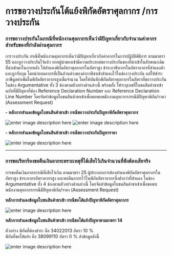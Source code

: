 การขอวางประกันโต้แย้งพิกัดอัตราศุลกากร /การวางประกัน
==

### การขอวางประกันในกรณีที่พนักงานศุลกากรเห็นว่ามีปัญหาเกี่ยวกับจำนวนค่าอากรสำหรับของที่กำลังผ่านศุลกากร

การวางประกัน กรณีที่พนักงานศุลกากรเห็นว่ามีปัญหาเกี่ยวกับค่าอากรในการปฏิบัติพิธีการ ตามมาตรา 55 และถูกวางประกันไว้แล้ว หากผู้นำของเข้ามีความประสงค์ขอวางประกันของที่นำเข้าในลักษณะเดิมที่นำเข้ามาในภายหลัง ให้สำแดงพิกัดอัตราศุลกากรในอัตราสูง ชำระภาษีอากรในอัตราอากรที่สำแดงต่ำและถูกจับกุม โดยนำยอดอากรที่เป็นส่วนต่างของค่าภาษีขาเข้าสำแดงไว้ในช่องวางประกัน แต่ให้ชำระภาษีมูลค่าเพิ่มในพิกัดอัตราอากรสูงเต็มจำนวน โดยให้บันทึกพิกัดอัตราศุลกากรในอัตราที่ขอวางประกันในช่อง Argumentative ทั้ง 3 ช่องตามตัวอย่างด้านล่างนี้  พร้อมทั้ง ให้ระบุเลขที่ใบขนสินค้าขาเข้าฉบับที่มีปัญหาที่ช่อง Reference Declaration Number และ Reference Declaration Line Number โดยจัดทำข้อมูลใบขนสินค้าขาเข้าเพื่อขอพบพนักงานศุลกากรกรณีมีปัญหาพิกัด/ราคา (Assessment Request)

**- หลักการสำแดงข้อมูลใบขนสินค้าขาเข้า  กรณีขอวางประกันปัญหาพิกัดอัตราศุลกากร**

![enter image description here](https://github.com/yosarawut/WorkingArea/raw/master/KnowledgeCenter/e-Customs/e-Import/e-Import-manual/img/e-Import_2018png_Page106.png)
![enter image description here](https://github.com/yosarawut/WorkingArea/raw/master/KnowledgeCenter/e-Customs/e-Import/e-Import-manual/img/e-Import_2018png_Page106_2.png)



**- หลักการสำแดงข้อมูลใบขนสินค้าขาเข้า  กรณีขอวางประกันปัญหาราคา**

![enter image description here](https://github.com/yosarawut/KnowledgeCenter/raw/master/KnowledgeCenter/e-Customs/e-Import/e-Import-manual/img/e-Import_2018png_Page107.png)

---

### การขอเรียกร้องขอคืนเงินอากรเพราะเหตุที่ได้เสียไว้เกินจำนวนที่พึงต้องเสียจริง

การขอคืนเงินอากรกรณีที่เสียไว้เกิน ตามมาตรา 25 ผู้ประกอบการต้องสำแดงพิกัดอัตราศุลกากรในอัตราสูง ชำระอากรอัตราอากรสูง และขอคืนอากรไว้ในพิกัดอัตราอากรซึ่งต่ำกว่าที่สำแดง ในช่อง Argumentative ทั้ง 4 ช่องตามตัวอย่างด้านล่างนี้ โดยจัดทำข้อมูลใบขนสินค้าขาเข้าเพื่อขอพบพนักงานศุลกากรกรณีมีปัญหาพิกัด/ราคา (Assessment Request)

**หลักการสำแดงข้อมูลใบขนสินค้าขาเข้า  กรณีขอโต้แย้งปัญหาพิกัดอัตราศุลกากร**

![enter image description here](https://github.com/yosarawut/KnowledgeCenter/raw/master/KnowledgeCenter/e-Customs/e-Import/e-Import-manual/img/e-Import_2018png_Page108.png)

**หลักการสำแดงข้อมูลใบขนสินค้าขาเข้า  กรณีขอโต้แย้งปัญหาตามมาตรา 14**

ตัวอย่าง  	พิกัดที่ต้องชำระ		   คือ	34022013	อัตรา 10 %	
		      พิกัดที่ขอโต้แย้ง	            คือ 	38099110 	อัตรา 0 %
ส่งข้อมูลดังนี้


![enter image description here](https://github.com/yosarawut/KnowledgeCenter/raw/master/KnowledgeCenter/e-Customs/e-Import/e-Import-manual/img/e-Import_2018png_Page108_2.png)

<!--stackedit_data:
eyJoaXN0b3J5IjpbLTEzNjYxMTU0MTEsLTE2NzU4MzQ4MDIsLT
EwMTIzMTc0NDIsNDY4NjQ0MjgzLC05MTMxMjcxNzBdfQ==
-->